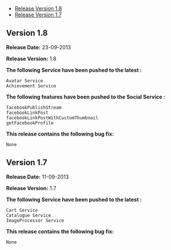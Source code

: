 * [Release Version 1.8](https://github.com/shephertz/App42_SamsungTV_SDK/blob/master/Change%20Log.md#version-18)
* [Release Version 1.7](https://github.com/shephertz/App42_SamsungTV_SDK/blob/master/Change%20Log.md#version-17)

## Version 1.8

**Release Date:** 23-09-2013

**Release Version:** 1.8

**The following Service have been pushed to the latest :**

```
Avatar Service
Achievement Service
```

**The following features have been pushed to the Social Service :**

```
facebookPublishStream
facebookLinkPost
facebookLinkPostWithCustomThumbnail
getFacebookProfile
```

**This release contains the following bug fix:**

```
None
```


## Version 1.7

**Release Date:** 11-09-2013

**Release Version:** 1.7

**The following Service have been pushed to the latest :**

```
Cart Service
Catalogue Service
ImageProcessor Service
```

**This release contains the following bug fix:**

```
None
```
